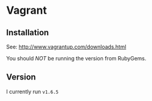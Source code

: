 Vagrant
=======

## Installation

See: http://www.vagrantup.com/downloads.html

You should _NOT_ be running the version from RubyGems.

## Version

I currently run `v1.6.5`
